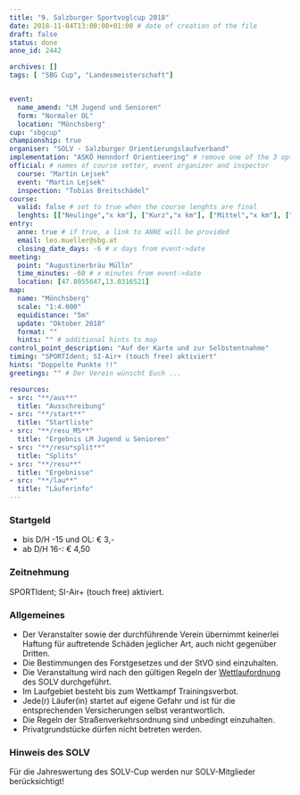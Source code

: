 ```yaml
---
title: "9. Salzburger Sportvoglcup 2018"
date: 2018-11-04T13:00:00+01:00 # date of creation of the file
draft: false
status: done
anne_id: 2442

archives: []
tags: [ "SBG Cup", "Landesmeisterschaft"]


event:
  name_amend: "LM Jugend und Senioren"
  form: "Normaler OL"
  location: "Mönchsberg"
cup: "sbgcup"
championship: true
organiser: "SOLV - Salzburger Orientierungslaufverband"
implementation: "ASKÖ Henndorf Orientieering" # remove one of the 3 options
official: # names of course setter, event organizer and inspector
  course: "Martin Lejsek"
  event: "Martin Lejsek"
  inspection: "Tobias Breitschädel"
course:
  valid: false # set to true when the course lenghts are final
  lenghts: [["Neulinge","x km"], ["Kurz","x km"], ["Mittel","x km"], ["Lang","x km"]]
entry:
  anne: true # if true, a link to ANNE will be provided
  email: leo.mueller@sbg.at
  closing_date_days: -6 # x days from event->date
meeting:
  point: "Augustinerbräu Mülln"
  time_minutes: -60 # x minutes from event->date
  location: [47.8055647,13.0316521]
map:
  name: "Mönchsberg"
  scale: "1:4.000"
  equidistance: "5m"
  update: "Oktober 2018"
  format: ""
  hints: "" # additional hints to map
control_point_description: "Auf der Karte und zur Selbstentnahme"
timing: "SPORTIdent; SI-Air+ (touch free) aktiviert"
hints: "Doppelte Punkte !!"
greetings: "" # Der Verein wünscht Euch ...

resources:
- src: "**/aus**"
  title: "Ausschreibung"
- src: "**/start**"
  title: "Startliste"
- src: "**/resu_MS**"
  title: "Ergebnis LM Jugend u Senioren"
- src: "**/resu*split**"
  title: "Splits"
- src: "**/resu**"
  title: "Ergebnisse"
- src: "**/lau**"
  title: "Läuferinfo"
---
```


### Startgeld

- bis D/H -15 und OL: € 3,-
- ab D/H 16-: € 4,50

### Zeitnehmung

SPORTIdent; SI-Air+ (touch free) aktiviert.

### Allgemeines

- Der Veranstalter sowie der durchführende Verein übernimmt keinerlei Haftung für auftretende Schäden jeglicher Art, auch nicht gegenüber Dritten.
- Die Bestimmungen des Forstgesetzes und der StVO sind einzuhalten.
- Die Veranstaltung wird nach den gültigen Regeln der [Wettlaufordnung](../../wettlaufordnung) des SOLV durchgeführt.
- Im Laufgebiet besteht bis zum Wettkampf Trainingsverbot.
- Jede\(r) Läufer(in) startet auf eigene Gefahr und ist für die entsprechenden Versicherungen selbst verantwortlich.
- Die Regeln der Straßenverkehrsordnung sind unbedingt einzuhalten.
- Privatgrundstücke dürfen nicht betreten werden.

### Hinweis des SOLV
Für die Jahreswertung des SOLV-Cup werden nur SOLV-Mitglieder berücksichtigt!